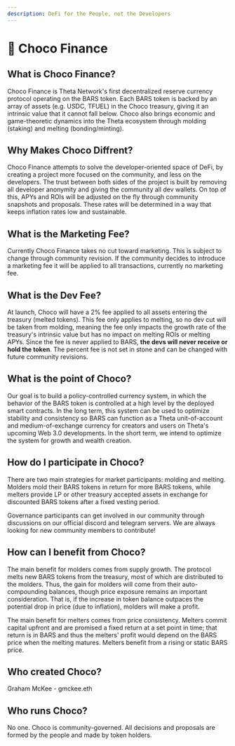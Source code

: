```yaml
---
description: DeFi for the People, not the Developers
---
```


# 🍫 Choco Finance

## What is Choco Finance?&#x20;

Choco Finance is Theta Network's first decentralized reserve currency protocol operating on the BARS token. Each BARS token is backed by an array of assets (e.g. USDC, TFUEL) in the Choco treasury, giving it an intrinsic value that it cannot fall below. Choco also brings economic and game-theoretic dynamics into the Theta ecosystem through molding (staking) and melting (bonding/minting).&#x20;

## Why Makes Choco Diffrent?&#x20;

Choco Finance attempts to solve the developer-oriented space of DeFi, by creating a project more focused on the community, and less on the developers. The trust between both sides of the project is built by removing all developer anonymity and giving the community all dev wallets. On top of this, APYs and ROIs will be adjusted on the fly through community snapshots and proposals. These rates will be determined in a way that keeps inflation rates low and sustainable.

## What is the Marketing Fee?

Currently Choco Finance takes no cut toward marketing. This is subject to change through community revision. If the community decides to introduce a marketing fee it will be applied to all transactions, currently no marketing fee.

## What is the Dev Fee?

At launch, Choco will have a 2% fee applied to all assets entering the treasury (melted tokens). This fee only applies to melting, so no dev cut will be taken from molding, meaning the fee only impacts the growth rate of the treasury's intrinsic value but has no impact on melting ROIs or melting APYs. Since the fee is never applied to BARS, **the devs will never receive or hold the token**. The percent fee is not set in stone and can be changed with future community revisions.

## What is the point of Choco?

Our goal is to build a policy-controlled currency system, in which the behavior of the BARS token is controlled at a high level by the deployed smart contracts. In the long term, this system can be used to optimize stability and consistency so BARS can function as a Theta unit-of-account and medium-of-exchange currency for creators and users on Theta's upcoming Web 3.0 developments. In the short term, we intend to optimize the system for growth and wealth creation.

## How do I participate in Choco?

There are two main strategies for market participants: molding and melting. Molders mold their BARS tokens in return for more BARS tokens, while melters provide LP or other treasury accepted assets in exchange for discounted BARS tokens after a fixed vesting period.

Governance participants can get involved in our community through discussions on our official discord and telegram servers. We are always looking for new community members to contribute!

## How can I benefit from Choco?

The main benefit for molders comes from supply growth. The protocol melts new BARS tokens from the treasury, most of which are distributed to the molders. Thus, the gain for molders will come from their auto-compounding balances, though price exposure remains an important consideration. That is, if the increase in token balance outpaces the potential drop in price (due to inflation), molders will make a profit.

The main benefit for melters comes from price consistency. Melters commit capital upfront and are promised a fixed return at a set point in time; that return is in BARS and thus the melters' profit would depend on the BARS price when the melting matures. Melters benefit from a rising or static BARS price.

## Who created Choco?

Graham McKee - gmckee.eth

## Who runs Choco?

No one. Choco is community-governed. All decisions and proposals are formed by the people and made by token holders.
